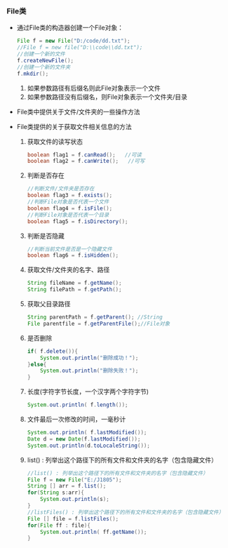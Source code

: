 ### File类

* 通过File类的构造器创建一个File对象：

  ```java
  File f = new File("D:/code/dd.txt");
  //File f = new file("D:\\code\\dd.txt");
  //创建一个新的文件
  f.createNewFile();
  //创建一个新的文件夹
  f.mkdir();
  ```

  1. 如果参数路径有后缀名则此File对象表示一个文件
  2. 如果参数路径没有后缀名，则File对象表示一个文件夹/目录

* File类中提供关于文件/文件夹的一些操作方法

* File类提供的关于获取文件相关信息的方法

  1. 获取文件的读写状态

     ```java
     boolean flag1 = f.canRead();	//可读
     boolean flag2 = f.canWrite();   //可写
     ```

  2. 判断是否存在

     ```java
     //判断文件/文件夹是否存在
     boolean flag3 = f.exists();
     //判断File对象是否代表一个文件
     boolean flag4 = f.isFile();
     //判断File对象是否代表一个目录
     boolean flag5 = f.isDirectory();
     ```

  3. 判断是否隐藏

     ```java
     //判断当前文件是否是一个隐藏文件
     boolean flag6 = f.isHidden();
     ```

  4. 获取文件/文件夹的名字、路径

     ```java
     String fileName = f.getName();
     String filePath = f.getPath();
     ```

  5. 获取父目录路径

     ```java
     String parentPath = f.getParent();	//String
     File parentfile = f.getParentFile();//File对象
     ```

  6. 是否删除

     ```java
     if( f.delete()){
         System.out.println("删除成功！");
     }else{
         System.out.println("删除失败！");
     }
     ```

  7. 长度(字符字节长度，一个汉字两个字符字节)

     ```java
     System.out.println( f.length());
     ```

  8. 文件最后一次修改的时间，一毫秒计

     ```java
     System.out.println( f.lastModified());
     Date d = new Date(f.lastModified());
     System.out.println(d.toLocaleString());
     ```

  9. list() : 列举出这个路径下的所有文件和文件夹的名字（包含隐藏文件）

     ```java
     //list() : 列举出这个路径下的所有文件和文件夹的名字（包含隐藏文件）
     File f = new File("E:/J1805");
     String [] arr = f.list();
     for(String s:arr){
         System.out.println(s);
     }
     //listFiles() : 列举出这个路径下的所有文件和文件夹的名字（包含隐藏文件）
     File [] file = f.listFiles();
     for(File ff : file){
         System.out.println( ff.getName());
     }
     ```

     